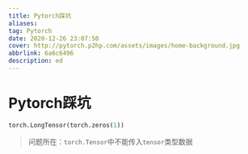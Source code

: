 ```yaml
---
title: Pytorch踩坑
aliases: 
tag: Pytorch
date: 2020-12-26 23:07:50
cover: http://pytorch.p2hp.com/assets/images/home-background.jpg
abbrlink: 6a6c6496
description: ed
---
```


# Pytorch踩坑

```python
torch.LongTensor(torch.zeros(1))
```

<!-- ![error1](../assets/116781023211267.png) -->

> 问题所在：`torch.Tensor`中不能传入`tensor`类型数据